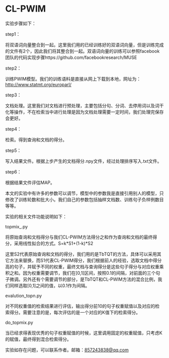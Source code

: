 # CL-PWIM
实验步骤如下：

step1：

将双语词向量整合到一起。这里我们用的已经训练好的双语词向量，但是训练完成的文件有2个，因此我们将其整合到一起。双语词向量的训练可以参照facebook团队的代码实现步骤https://github.com/facebookresearch/MUSE

step2：

训练PWIM模型。我们的训练语料是直接从网上下载到本地，网址为：http://www.statmt.org/europarl/

step3：

文档处理。这里我们对文档进行预处理，主要包括分句、分词、去停用词以及词干化等操作，不在检索当中进行处理是因为文档处理需要一定时间，我们处理完保存会更好。

step4：

检索。得到查询和文档的得分。

step5：

写入结果文件。根据上步产生的文档得分.npy文件，经过处理排序写入.txt文件。

step6：

根据结果文件评估MAP。


本文的实验中有许多的参数可以调节，模型中的参数我是直接引用别人的模型，只修改了训练轮数和批大小。我们自己的参数包括抽样文档数、训练句子负样例数目等等。

实验的相关文件功能说明如下：

topmix_.py

将原始查询和文档得分与我们CL-PWIM方法得分之和作为查询和文档的最终得分，采用线性拟合的方式。S=k*S1+(1-k)*S2

这里S2代表原始查询和文档的得分，我们用的是TbTQT的方法，具体可以采用其它方法来替换，而S1代表CL-PWIM得分，我们根据前人的经验，选取文档中得分高的句子，并赋予不同的权重，最终文档与查询得分是这些句子得分与对应权重乘积之和。因为权重需要调节，我们在[0,1]区间，按照0.1的间隔，对前面的三个句子微调。另外还有个需要调节的部分，是TbTQT和CL-PWIM方法的混合比例，我们同样选取[0,1]之间的值，以0.1作为间隔。

evalution_topn.py

对不同权重值的检索结果进行评估，输出得分前10的句子权重赋值以及对应的检索得分。需要注意的是，每次评估的是一个对应的K值下的检索得分。

do_topmix.py

当已经求得表现优秀的句子权重赋值的时候，这里调用固定的权重赋值，只考虑K的赋值，最终得到混合检索得分。

实验如存在问题，可以联系作者。邮箱：857243838@qq.com
